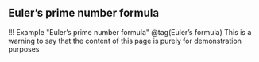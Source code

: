 ## Euler’s prime number formula

!!! Example "Euler’s prime number formula" @tag(Euler’s formula)
    This is a warning to say that the content of this
    page is purely for demonstration purposes


    